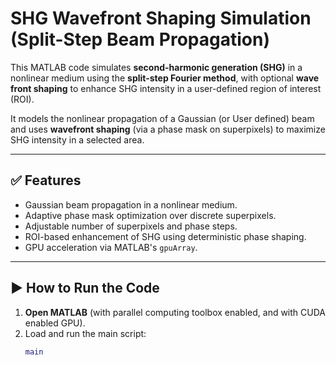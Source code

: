 
# SHG Wavefront Shaping Simulation (Split-Step Beam Propagation)

This MATLAB code simulates **second-harmonic generation (SHG)** in a nonlinear medium using the **split-step Fourier method**, with optional **wave front shaping** to enhance SHG intensity in a user-defined region of interest (ROI).

It models the nonlinear propagation of a Gaussian (or User defined) beam and uses **wavefront shaping** (via a phase mask on superpixels) to maximize SHG intensity in a selected area.

---

## ✅ Features

- Gaussian beam propagation in a nonlinear medium.
- Adaptive phase mask optimization over discrete superpixels.
- Adjustable number of superpixels and phase steps.
- ROI-based enhancement of SHG using deterministic phase shaping.
- GPU acceleration via MATLAB's `gpuArray`.

---

## ▶️ How to Run the Code

1. **Open MATLAB** (with parallel computing toolbox enabled, and with CUDA enabled GPU).
2. Load and run the main script:
   ```matlab
   main
